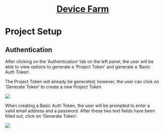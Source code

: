 <h1 style="text-align: center; text-decoration:underline; font-weight: bold;">Device Farm</h1>

# Project Setup

## Authentication<!-- {docsify-ignore} --> 
After clicking on the ‘Authentication’ tab on the left panel, the user will be able to view options to generate a ‘Project Token’ and generate a ‘Basic Auth Token’. 

The Project Token will already be generated; however, the user can click on ‘Generate Token’ to create a new Project Token.

<img src="https://dmdug58z0ycm2.cloudfront.net/production/pub-site/images/_devicefarmimgs/Aspose.Words.a5ba35ee-3494-4720-8f8c-7cedbeae1812.005.png">

When creating a Basic Auth Token, the user will be prompted to enter a valid email address and a password. After these two text fields have been filled out, click on ‘Generate Token’.

<img src="https://dmdug58z0ycm2.cloudfront.net/production/pub-site/images/_devicefarmimgs/Aspose.Words.a5ba35ee-3494-4720-8f8c-7cedbeae1812.006.png">